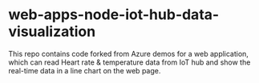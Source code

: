 # web-apps-node-iot-hub-data-visualization
This repo contains code forked from Azure demos for a web application, which can read Heart rate & temperature data from IoT hub and show the real-time data in a line chart on the web page.


